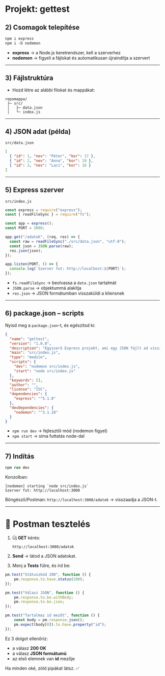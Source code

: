 # Projekt: **gettest**


## 2) Csomagok telepítése

```ps
npm i express
npm i -D nodemon
```



* **express** → a Node.js keretrendszer, kell a szerverhez
* **nodemon** → figyeli a fájlokat és automatikusan újraindítja a szervert

---

## 3) Fájlstruktúra

- Hozd létre az alábbi filokat és mappákat:

```
repomappa/
 ├─ src/
 │   ├─ data.json
 │   └─ index.js
```

---

## 4) JSON adat (példa)

`src/data.json`

```json
[
  { "id": 1, "nev": "Péter", "kor": 17 },
  { "id": 2, "nev": "Anna", "kor": 19 },
  { "id": 3, "nev": "Laci", "kor": 16 }
]
```

---

## 5) Express szerver

`src/index.js`

```js
const express = require("express");
const { readFileSync } = require("fs");

const app = express();
const PORT = 3000;

app.get("/adatok", (req, res) => {
  const raw = readFileSync("./src/data.json", "utf-8");
  const json = JSON.parse(raw);
  res.json(json);
});

app.listen(PORT, () => {
  console.log(`Szerver fut: http://localhost:${PORT}`);
});
```



* `fs.readFileSync` → beolvassa a `data.json` tartalmát
* `JSON.parse` → objektummá alakítja
* `res.json` → JSON formátumban visszaküldi a kliensnek

---

## 6) package.json – scripts

Nyisd meg a `package.json`-t, és egészítsd ki:

```json
{
  "name": "gettest",
  "version": "1.0.0",
  "description": "Egyszerű Express projekt, ami egy JSON fájlt ad vissza",
  "main": "src/index.js",
  "type": "module",
  "scripts": {
    "dev": "nodemon src/index.js",
    "start": "node src/index.js"
  },
  "keywords": [],
  "author": "",
  "license": "ISC",
  "dependencies": {
    "express": "^5.1.0"
  },
  "devDependencies": {
    "nodemon": "^3.1.10"
  }
}
```



* `npm run dev` → fejlesztői mód (nodemon figyel)
* `npm start` → sima futtatás node-dal

---

## 7) Indítás

```ps
npm run dev
```

Konzolban:

```
[nodemon] starting `node src/index.js`
Szerver fut: http://localhost:3000
```

Böngésző/Postman:
`http://localhost:3000/adatok` → visszaadja a JSON-t.

---

# 🔎 Postman tesztelés

1. Új **GET** kérés:

   ```
   http://localhost:3000/adatok
   ```

2. **Send** → látod a JSON adatokat.

3. Menj a **Tests** fülre, és írd be:

```js
pm.test("Státuszkód 200", function () {
    pm.response.to.have.status(200);
});

pm.test("Válasz JSON", function () {
    pm.response.to.be.withBody;
    pm.response.to.be.json;
});

pm.test("Tartalmaz id mezőt", function () {
    const body = pm.response.json();
    pm.expect(body[0]).to.have.property("id");
});
```


 Ez 3 dolgot ellenőriz:

* a válasz **200 OK**
* a válasz **JSON formátumú**
* az első elemnek van **id** mezője

Ha minden oké, zöld pipákat látsz. ✅


